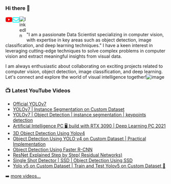 ### Hi there 👋  
<a href="https://www.youtube.com/channel/UCgHDngFV50KmbqF_6-K8XhA">
  <img align="left" alt="Code with Aarohi" width="22px" src="/assets/youtube.svg" />
</a>
<a href="mailto:aarohisingla1987@gmail.com">
  <img align="left" alt="Email Me" width="22px" src="/assets/envelope.svg" />
</a>  
<a href="https://www.linkedin.com/in/aarohi-singla-761b2448/">
  <img align="left" alt="linkedIn" width="22px" src="https://cdn.jsdelivr.net/npm/simple-icons@v3/icons/linkedin.svg" />
</a> 
<br>
<br>  


"I am a passionate Data Scientist specializing in computer vision, with expertise in key areas such as object detection, image classification, and deep learning techniques."
I have a keen interest in leveraging cutting-edge techniques to solve complex problems in computer vision and extract meaningful insights from visual data.

I am always enthusiastic about collaborating on exciting projects related to computer vision, object detection, image classification, and deep learning. Let's connect and explore the world of visual intelligence together!![image](https://github.com/AarohiSingla/AarohiSingla/assets/60029146/a6144209-d5e7-468d-9ba7-a820f6aa5b8a)


### 📺 Latest YouTube Videos

<!-- YOUTUBE:START -->
- [Official YOLOv7](https://www.youtube.com/watch?v=n0Lp59zjQPE&t=421s)
- [YOLOv7 | Instance Segmentation on Custom Dataset](https://www.youtube.com/watch?v=qej73NGDQfo&t=543s)
- [YOLOv7 | Object Detection | instance segmentation | keypoints detection](https://www.youtube.com/watch?v=ag88beS_fvM&t=392s)
- [Artificial Intelligence PC 🖥️ build with RTX 3090 | Deep Learning PC 2021](https://www.youtube.com/watch?v=dVc_e9FkmKQ&t=87s)
- [3D Object Detection Using Yolov4](https://www.youtube.com/watch?v=F3IEobi7Li4)
- [Object Detection Using YOLO v4 on Custom Dataset | Practical Implementation](https://youtu.be/yGMZOD44GrI)
- [Object Detection Using Faster R-CNN](https://youtu.be/iHf2xHQ2VYo)
- [ResNet Explained Step by Step( Residual Networks)](https://youtu.be/Uuc1wdqMFtQ)
- [Single Shot Detector | SSD | Object Detection Using SSD](https://youtu.be/NUEim5bF0_0)
- [Yolo v5 on Custom Dataset | Train and Test Yolov5 on Custom Dataset 🤯](https://youtu.be/80Q3HIBy7Qg)
<!-- YOUTUBE:END -->

➡️ [more videos...](https://www.youtube.com/channel/UCgHDngFV50KmbqF_6-K8XhA)

<!--
📈 **My GitHub Stats**:  
[![Aarohi's GitHub Stats](https://github-readme-stats.vercel.app/api?username=AarohiSingla&theme=gotham&show_icons=true&count_private=true)](https://github.com/AarohiSingla)
-->
